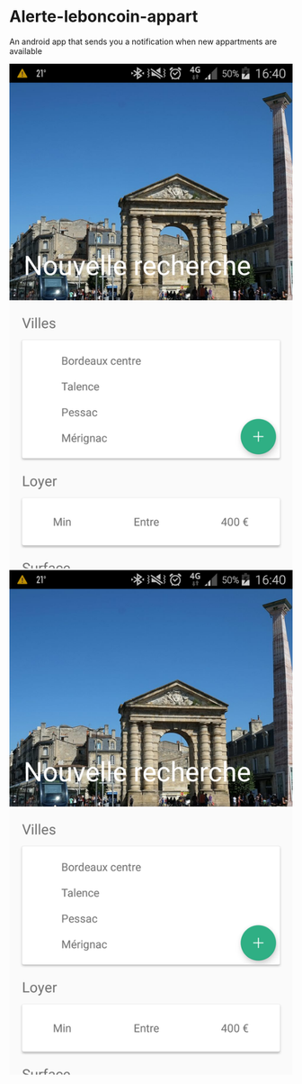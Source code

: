 # Alerte-leboncoin-appart
An android app that sends you a notification when new appartments are available 

![alt text](https://github.com/jdagnogo/Alerte-leboncoin-appart/blob/master/Screenshot_2017-06-06-16-40-24%5B1%5D.png)
![alt text](https://github.com/jdagnogo/Alerte-leboncoin-appart/blob/master/Screenshot_2017-06-06-16-40-24%5B1%5D.png)
